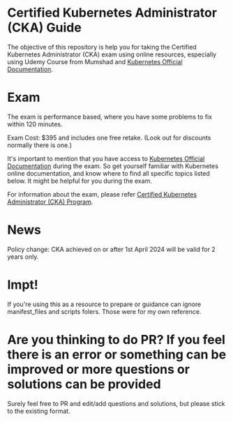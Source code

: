 
# Certified Kubernetes Administrator (CKA) Guide
The objective of this repository is help you for taking the Certified Kubernetes Administrator (CKA) exam using online resources, especially using Udemy Course from Mumshad and [Kubernetes Official Documentation](https://kubernetes.io).


# Exam

The exam is performance based, where you have some problems to fix within 120 minutes.

Exam Cost: $395 and includes one free retake. (Look out for discounts normally there is one.)

It's important to mention that you have access to [Kubernetes Official Documentation](https://kubernetes.io) during the exam. So get yourself familiar with Kubernetes online documentation, and know where to find all specific topics listed below. It might be helpful for you during the exam.

For information about the exam, please refer [Certified Kubernetes Administrator (CKA) Program](https://www.cncf.io/certification/cka/).


# News

Policy change: CKA achieved on or after 1st April 2024 will be valid for 2 years only. 

# Impt!

If you're using this as a resource to prepare or guidance can ignore manifest_files and scripts folers. Those were for my own reference. 


# Are you thinking to do PR? If you feel there is an error or something can be improved or more questions or solutions can be provided
Surely feel free to PR and edit/add questions and solutions, but please stick to the existing format.
